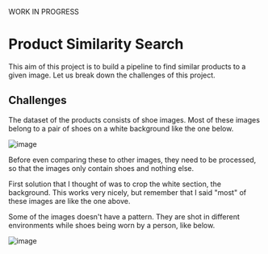 WORK IN PROGRESS

# Product Similarity Search
This aim of this project is to build a pipeline to find similar products to a given image. Let us break down the challenges of this project.

## Challenges
The dataset of the products consists of shoe images. Most of these images belong to a pair of shoes on a white background like the one below.

![image](https://github.com/user-attachments/assets/db6f7876-ff9c-4b04-a451-4b7d349bbee4)

Before even comparing these to other images, they need to be processed, so that the images only contain shoes and nothing else.

First solution that I thought of was to crop the white section, the background. This works very nicely, but remember that I said "most" of these images are like the one above.

Some of the images doesn't have a pattern. They are shot in different environments while shoes being worn by a person, like below.

![image](https://github.com/user-attachments/assets/b50467ba-cf29-4695-952c-a7384cc79174)

